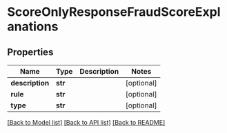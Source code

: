 # ScoreOnlyResponseFraudScoreExplanations

## Properties
Name | Type | Description | Notes
------------ | ------------- | ------------- | -------------
**description** | **str** |  | [optional] 
**rule** | **str** |  | [optional] 
**type** | **str** |  | [optional] 

[[Back to Model list]](../README.md#documentation-for-models) [[Back to API list]](../README.md#documentation-for-api-endpoints) [[Back to README]](../README.md)


